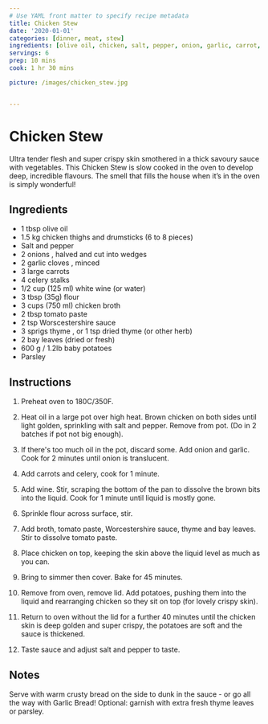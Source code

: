```yaml
---
# Use YAML front matter to specify recipe metadata
title: Chicken Stew
date: '2020-01-01'
categories: [dinner, meat, stew]
ingredients: [olive oil, chicken, salt, pepper, onion, garlic, carrot, water, wine, flout, chicken broth, tomato paste, thyme, bay leaves, potato, parsley]
servings: 6
prep: 10 mins
cook: 1 hr 30 mins

picture: /images/chicken_stew.jpg


---
```


# Chicken Stew

Ultra tender flesh and super crispy skin smothered in a thick savoury sauce with vegetables. This Chicken Stew is slow cooked in the oven to develop deep, incredible flavours. The smell that fills the house when it’s in the oven is simply wonderful!

## Ingredients

- 1 tbsp olive oil
- 1.5 kg chicken thighs and drumsticks (6 to 8 pieces)
- Salt and pepper
- 2 onions , halved and cut into wedges
- 2 garlic cloves , minced
- 3 large carrots
- 4 celery stalks
- 1/2 cup (125 ml) white wine (or water)
- 3 tbsp (35g) flour
- 3 cups (750 ml) chicken broth
- 2 tbsp tomato paste
- 2 tsp Worscestershire sauce
- 3 sprigs thyme , or 1 tsp dried thyme (or other herb)
- 2 bay leaves (dried or fresh)
- 600 g / 1.2lb baby potatoes
- Parsley


## Instructions

1. Preheat oven to 180C/350F.

2. Heat oil in a large pot over high heat. Brown chicken on both sides until light golden, sprinkling with salt and pepper. Remove from pot. (Do in 2 batches if pot not big enough).

3. If there's too much oil in the pot, discard some. Add onion and garlic. Cook for 2 minutes until onion is translucent.

4. Add carrots and celery, cook for 1 minute.

5. Add wine. Stir, scraping the bottom of the pan to dissolve the brown bits into the liquid. Cook for 1 minute until liquid is mostly gone.

6. Sprinkle flour across surface, stir.

7. Add broth, tomato paste, Worcestershire sauce, thyme and bay leaves. Stir to dissolve tomato paste.

8. Place chicken on top, keeping the skin above the liquid level as much as you can.

9. Bring to simmer then cover. Bake for 45 minutes.

10. Remove from oven, remove lid. Add potatoes, pushing them into the liquid and rearranging chicken so they sit on top (for lovely crispy skin).

11. Return to oven without the lid for a further 40 minutes until the chicken skin is deep golden and super crispy, the potatoes are soft and the sauce is thickened.

12. Taste sauce and adjust salt and pepper to taste.


## Notes
Serve with warm crusty bread on the side to dunk in the sauce - or go all the way with Garlic Bread! Optional: garnish with extra fresh thyme leaves or parsley.